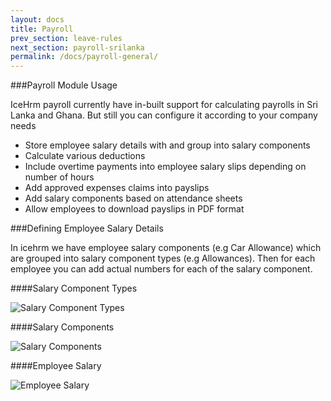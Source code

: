 ```yaml
---
layout: docs
title: Payroll
prev_section: leave-rules
next_section: payroll-srilanka
permalink: /docs/payroll-general/
---
```

###Payroll Module Usage

IceHrm payroll currently have in-built support for calculating payrolls in Sri Lanka and Ghana.
But still you can configure it according to your company needs

- Store employee salary details with and group into salary components
- Calculate various deductions
- Include overtime payments into employee salary slips depending on number of hours
- Add approved expenses claims into payslips
- Add salary components based on attendance sheets
- Allow employees to download payslips in PDF format

###Defining Employee Salary Details

In icehrm we have employee salary components (e.g Car Allowance) which are grouped into salary
component types (e.g Allowances). Then for each employee you can add actual numbers for each of the
salary component.

####Salary Component Types

![Salary Component Types](https://icehrm.com/blog/wp-content/uploads/2016/09/Salary-Component-Types-icehrm.png)

####Salary Components

![Salary Components](https://icehrm.com/blog/wp-content/uploads/2016/09/Salary-Components-IceHrm.png)

####Employee Salary

![Employee Salary](https://icehrm.com/blog/wp-content/uploads/2016/09/Employee-salary-icehrm.png)